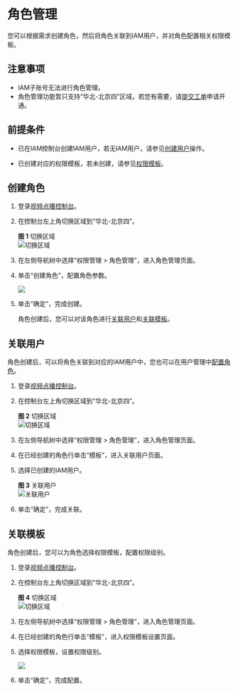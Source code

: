 # 角色管理<a name="vod_01_0062"></a>

您可以根据需求创建角色，然后将角色关联到IAM用户，并对角色配置相关权限模板。

## 注意事项<a name="section1442720134011"></a>

-   IAM子账号无法进行角色管理。
-   角色管理功能暂只支持“华北-北京四”区域，若您有需要，请[提交工单](https://console.huaweicloud.com/ticket/?#/ticketindex/business?productTypeId=ffb4ebf5fb094bc6aef0129c276ce42e)申请开通。

## 前提条件<a name="section16923429104117"></a>

-   已在IAM控制台创建IAM用户，若无IAM用户，请参见[创建用户](创建用户并授权使用VOD.md)操作。

-   已创建对应的权限模板，若未创建，请参见[权限模板](权限模板.md)。

## 创建角色<a name="section1826911304536"></a>

1.  登录[视频点播控制台](https://console.huaweicloud.com/vod)。
2.  在控制台左上角切换区域到“华北-北京四”。

    **图 1**  切换区域<a name="vod_01_0067_fig11221657144714"></a>  
    ![](figures/切换区域.png "切换区域")

3.  在左侧导航树中选择“权限管理 \> 角色管理”，进入角色管理页面。
4.  单击“创建角色”，配置角色参数。

    ![](figures/zh-cn_image_0219108277.png)

5.  单击“确定”，完成创建。

    角色创建后，您可以对该角色进行[关联用户](#section19392520124610)和[关联模板](#section10837142723219)。


## 关联用户<a name="section19392520124610"></a>

角色创建后，可以将角色关联到对应的IAM用户中，您也可以在用户管理中[配置角色](用户管理.md#section970011785618)。

1.  登录[视频点播控制台](https://console.huaweicloud.com/vod)。
2.  在控制台左上角切换区域到“华北-北京四”。

    **图 2**  切换区域<a name="vod_01_0067_fig11221657144714_1"></a>  
    ![](figures/切换区域.png "切换区域")

3.  在左侧导航树中选择“权限管理 \> 角色管理”，进入角色管理页面。
4.  在已经创建的角色行单击“模板”，进入关联用户页面。
5.  选择已创建的IAM用户。

    **图 3**  关联用户<a name="fig62978379487"></a>  
    ![](figures/关联用户.png "关联用户")

6.  单击“确定”，完成关联。

## 关联模板<a name="section10837142723219"></a>

角色创建后，您可以为角色选择权限模板，配置权限级别。

1.  登录[视频点播控制台](https://console.huaweicloud.com/vod)。
2.  在控制台左上角切换区域到“华北-北京四”。

    **图 4**  切换区域<a name="vod_01_0067_fig11221657144714_2"></a>  
    ![](figures/切换区域.png "切换区域")

3.  在左侧导航树中选择“权限管理 \> 角色管理”，进入角色管理页面。
4.  在已经创建的角色行单击“模板”，进入权限模板设置页面。
5.  选择权限模板，设置权限级别。

    ![](figures/zh-cn_image_0219108734.png)

6.  单击“确定”，完成配置。

